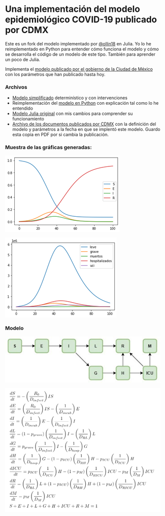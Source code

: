 # Una implementación del modelo epidemiológico COVID-19 publicado por CDMX

Este es un fork del modelo implementado por [@ollin18](https://github.com/ollin18/ComplexSystems.jl/blob/master/examples/CDMX_model.ipynb) en Julia. Yo lo he reimplementado en Python para entender cómo funciona el modelo y cómo se desarrolla el código de un modelo de este tipo. También para aprender un poco de Julia.

Implementa el [modelo publicado por el gobierno de la Ciudad de México](https://modelo.covid19.cdmx.gob.mx/modelo-epidemico) con los parámetros que han publicado hasta hoy.

### Archivos

- [Modelo simplificado](CDMX_deterministico_intervenciones_py.ipynb) determinístico y con intervenciones 
- Reimplementación del [modelo en Python](CDMX_py.ipynb) con explicación tal como lo he entendido
- [Modelo Julia original](examples/CDMX_model.ipynb) con mis cambios para comprender su funcionamiento
- [Archivo de los documentos publicados por CDMX](cdmx_archive/) con la definición del modelo y parámetros a la fecha en que se implentó este modelo. Guardo esta copia en PDF por si cambia la publicación.

### Muestra de las gráficas generadas:

![modelo](img/modelo-1.png)

![modelo](img/modelo-2.png)

### Modelo

![modelo](img/variables.png)

![modelo](img/ecuaciones.png)
